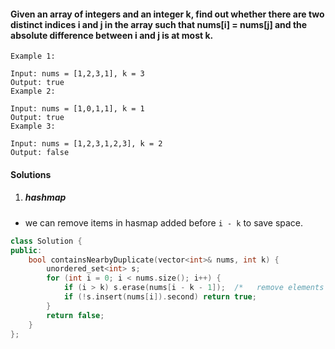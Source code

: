 #### Given an array of integers and an integer k, find out whether there are two distinct indices i and j in the array such that nums[i] = nums[j] and the absolute difference between i and j is at most k.

```
Example 1:

Input: nums = [1,2,3,1], k = 3
Output: true
Example 2:

Input: nums = [1,0,1,1], k = 1
Output: true
Example 3:

Input: nums = [1,2,3,1,2,3], k = 2
Output: false
```

#### Solutions

1. ##### hashmap

- we can remove items in hasmap added before `i - k` to save space.

```c++
class Solution {
public:
    bool containsNearbyDuplicate(vector<int>& nums, int k) {
        unordered_set<int> s;
        for (int i = 0; i < nums.size(); i++) {
            if (i > k) s.erase(nums[i - k - 1]);  /*   remove elements to save space */
            if (!s.insert(nums[i]).second) return true;
        }
        return false;
    }
};
```